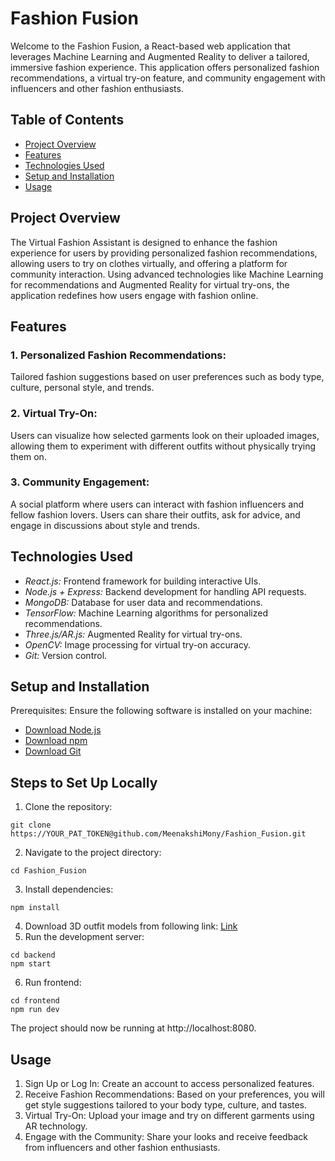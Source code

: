 # Fashion Fusion
Welcome to the Fashion Fusion, a React-based web application that leverages Machine Learning and Augmented Reality to deliver a tailored, immersive fashion experience. This application offers personalized fashion recommendations, a virtual try-on feature, and community engagement with influencers and other fashion enthusiasts.
## Table of Contents
- [Project Overview](#project-overview)
- [Features](#features)
- [Technologies Used](#technologies-used)
- [Setup and Installation](#setup-and-installation)
- [Usage](#usage)

## Project Overview
The Virtual Fashion Assistant is designed to enhance the fashion experience for users by providing personalized fashion recommendations, allowing users to try on clothes virtually, and offering a platform for community interaction. Using advanced technologies like Machine Learning for recommendations and Augmented Reality for virtual try-ons, the application redefines how users engage with fashion online.

## Features
### 1. Personalized Fashion Recommendations:
  Tailored fashion suggestions based on user preferences such as body type, culture, personal style, and trends.

### 2. Virtual Try-On:
  Users can visualize how selected garments look on their uploaded images, allowing them to experiment with different outfits without physically trying them on.

### 3. Community Engagement:
  A social platform where users can interact with fashion influencers and fellow fashion lovers. Users can share their outfits, ask for advice, and engage in discussions about style and trends.

## Technologies Used
- *React.js:* Frontend framework for building interactive UIs.
- *Node.js + Express:* Backend development for handling API requests.
- *MongoDB:* Database for user data and recommendations.
- *TensorFlow:* Machine Learning algorithms for personalized recommendations.
- *Three.js/AR.js:* Augmented Reality for virtual try-ons.
- *OpenCV:* Image processing for virtual try-on accuracy.
- *Git:* Version control.
## Setup and Installation
Prerequisites:
Ensure the following software is installed on your machine:
- [Download Node.js](https://nodejs.org/en/download/)
- [Download npm](https://www.npmjs.com/get-npm)
- [Download Git](https://git-scm.com/downloads)
  
## Steps to Set Up Locally
1. Clone the repository:
```
git clone https://YOUR_PAT_TOKEN@github.com/MeenakshiMony/Fashion_Fusion.git       
```
2. Navigate to the project directory:
```
cd Fashion_Fusion
```
3. Install dependencies:
```
npm install
```
4. Download 3D outfit models from following link:
[Link](https://drive.google.com/drive/folders/1DsA9zq-UW7Z9FB2pPohS6ryD86z1Hh_G?usp=sharing)
5. Run the development server:
```
cd backend
npm start
```
6. Run frontend:
```
cd frontend
npm run dev
```
The project should now be running at http://localhost:8080.

## Usage
1. Sign Up or Log In: Create an account to access personalized features.
2. Receive Fashion Recommendations: Based on your preferences, you will get style suggestions tailored to your body type, culture, and tastes.
3. Virtual Try-On: Upload your image and try on different garments using AR technology.
4. Engage with the Community: Share your looks and receive feedback from influencers and other fashion enthusiasts.
